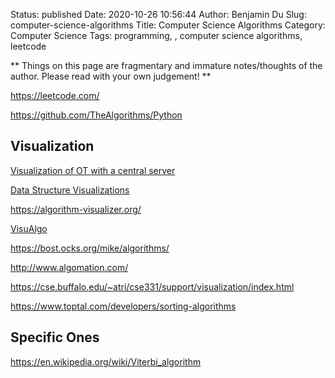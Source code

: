 Status: published
Date: 2020-10-26 10:56:44
Author: Benjamin Du
Slug: computer-science-algorithms
Title: Computer Science Algorithms
Category: Computer Science
Tags: programming, , computer science algorithms, leetcode

**
Things on this page are fragmentary and immature notes/thoughts of the author.
Please read with your own judgement!
**

https://leetcode.com/


https://github.com/TheAlgorithms/Python


## Visualization

[Visualization of OT with a central server](http://operational-transformation.github.io/)

[Data Structure Visualizations](https://www.cs.usfca.edu/~galles/visualization/Algorithms.html)

https://algorithm-visualizer.org/

[VisuAlgo](https://visualgo.net/en)

https://bost.ocks.org/mike/algorithms/

http://www.algomation.com/

https://cse.buffalo.edu/~atri/cse331/support/visualization/index.html

https://www.toptal.com/developers/sorting-algorithms

## Specific Ones

https://en.wikipedia.org/wiki/Viterbi_algorithm


